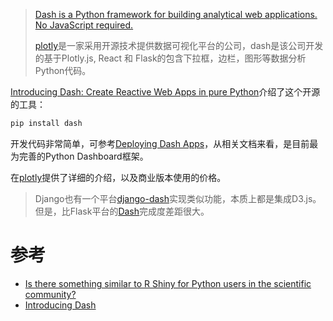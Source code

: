 > [Dash is a Python framework for building analytical web applications. No JavaScript required.](https://github.com/plotly/dash)
>
> [plotly](https://plot.ly/)是一家采用开源技术提供数据可视化平台的公司，dash是该公司开发的基于Plotly.js, React 和 Flask的包含下拉框，边栏，图形等数据分析Python代码。

[Introducing Dash: Create Reactive Web Apps in pure Python](https://medium.com/@plotlygraphs/introducing-dash-5ecf7191b503)介绍了这个开源的工具：

```bash
pip install dash
```

开发代码非常简单，可参考[Deploying Dash Apps](https://plot.ly/dash/deployment)，从相关文档来看，是目前最为完善的Python Dashboard框架。

在[plotly](https://plot.ly/)提供了详细的介绍，以及商业版本使用的价格。

> Django也有一个平台[django-dash](https://github.com/barseghyanartur/django-dash)实现类似功能，本质上都是集成D3.js。但是，比Flask平台的[Dash](https://plot.ly/dash/)完成度差距很大。

# 参考

* [Is there something similar to R Shiny for Python users in the scientific community?](https://www.quora.com/Is-there-something-similar-to-R-Shiny-for-Python-users-in-the-scientific-community)
* [Introducing Dash](https://medium.com/@plotlygraphs/introducing-dash-5ecf7191b503)